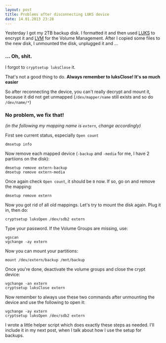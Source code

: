 ```yaml
---
layout: post
title: Problems after disconnecting LUKS device
date: 14.01.2013 23:28
---
```


Yesterday I got my 2TB backup disk. I formatted it and then used [LUKS][] to encrypt it and [LVM][] for the Volume Management.
After I copied some files to the new disk, I unmounted the disk, unplugged it and ...

### ... Oh, shit.

I forgot to `cryptsetup luksClose` it.

That's not a good thing to do. __Always remember to luksClose! It's so much easier__

So after reconnecting the device, you can't really decrypt and mount it, because it did not get unmapped (`/dev/mapper/name` still exists and so do `/dev/name/*`)

### No problem, we fix that!

_(in the following my mapping name is `extern`, change accordingly)_

First see current status, especially `Open count`

    dmsetup info

Now remove each mapped device (`-backup` and `-media` for me, I have 2 partiions on the disk):

    dmsetup remove extern-backup
    dmsetup remove extern-media

Once again check `Open count`, it should be `0` now. If so, go on and remove the mapping:

    dmsetup remove extern

Now you got rid of all old mappings. Let's try to mount the disk again. Plug it in, then do:

    cryptsetup luksOpen /dev/sdb2 extern

Type your password.
If the Volume Groups are missing, use:

    vgscan
    vgchange -ay extern

Now you can mount your partitions:

    mount /dev/extern/backup /mnt/backup

Once you're done, deactivate the volume groups and close the crypt device:

    vgchange -an extern
    cryptsetup luksClose extern

Now remember to always use these two commands after unmounting the device and use the following to open it:

    vgchange -ay extern
    cryptsetup luksOpen /dev/sdb2 extern

I wrote a little helper script which does exactly these steps as needed. I'll include it in my next post, when I talk about how I use the setup for backups.

[luks]: https://wiki.archlinux.org/index.php/LUKS
[lvm]: https://wiki.archlinux.org/index.php/LVM
